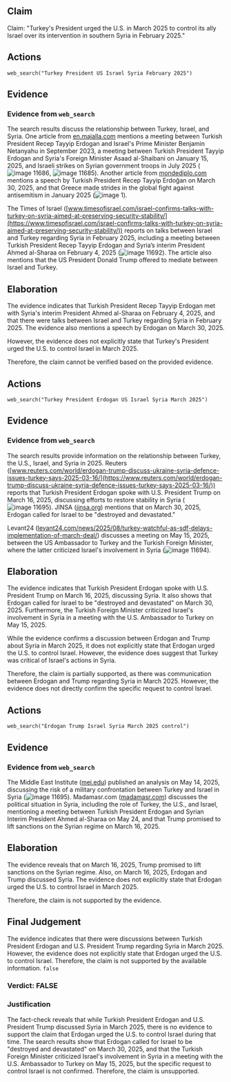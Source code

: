## Claim
Claim: "Turkey's President urged the U.S. in March 2025 to control its ally Israel over its intervention in southern Syria in February 2025."

## Actions
```
web_search("Turkey President US Israel Syria February 2025")
```

## Evidence
### Evidence from `web_search`
The search results discuss the relationship between Turkey, Israel, and Syria. One article from [en.majalla.com](https://en.majalla.com/node/326812/politics/israel-and-t%C3%BCrkiye-must-clarify-their-red-lines-syria) mentions a meeting between Turkish President Recep Tayyip Erdogan and Israel's Prime Minister Benjamin Netanyahu in September 2023, a meeting between Turkish President Tayyip Erdogan and Syria's Foreign Minister Asaad al-Shaibani on January 15, 2025, and Israeli strikes on Syrian government troops in July 2025 (![image 11686](media/2025-08-31_10-48-1756637288-250779.jpg), ![image 11685](media/2025-08-31_10-48-1756637286-795762.jpg)). Another article from [mondediplo.com](https://mondediplo.com/2025/05/02turkey) mentions a speech by Turkish President Recep Tayyip Erdoğan on March 30, 2025, and that Greece made strides in the global fight against antisemitism in January 2025 (![image 1](media/0.jpg)).

The Times of Israel ([www.timesofisrael.com/israel-confirms-talks-with-turkey-on-syria-aimed-at-preserving-security-stability/](https://www.timesofisrael.com/israel-confirms-talks-with-turkey-on-syria-aimed-at-preserving-security-stability/)) reports on talks between Israel and Turkey regarding Syria in February 2025, including a meeting between Turkish President Recep Tayyip Erdogan and Syria’s interim President Ahmed al-Sharaa on February 4, 2025 (![image 11692](media/2025-08-31_10-49-1756637373-724529.jpg)). The article also mentions that the US President Donald Trump offered to mediate between Israel and Turkey.


## Elaboration
The evidence indicates that Turkish President Recep Tayyip Erdogan met with Syria's interim President Ahmed al-Sharaa on February 4, 2025, and that there were talks between Israel and Turkey regarding Syria in February 2025. The evidence also mentions a speech by Erdogan on March 30, 2025.

However, the evidence does not explicitly state that Turkey's President urged the U.S. to control Israel in March 2025.

Therefore, the claim cannot be verified based on the provided evidence.


## Actions
```
web_search("Turkey President Erdogan US Israel Syria March 2025")
```

## Evidence
### Evidence from `web_search`
The search results provide information on the relationship between Turkey, the U.S., Israel, and Syria in 2025.  Reuters ([www.reuters.com/world/erdogan-trump-discuss-ukraine-syria-defence-issues-turkey-says-2025-03-16/](https://www.reuters.com/world/erdogan-trump-discuss-ukraine-syria-defence-issues-turkey-says-2025-03-16/)) reports that Turkish President Erdogan spoke with U.S. President Trump on March 16, 2025, discussing efforts to restore stability in Syria (![image 11695](media/2025-08-31_10-50-1756637416-710330.jpg)). JINSA ([jinsa.org](https://jinsa.org/wp-content/uploads/2025/04/Erdogan-Israels-Destruction-2025.pdf)) mentions that on March 30, 2025, Erdogan called for Israel to be "destroyed and devastated."

Levant24 ([levant24.com/news/2025/08/turkey-watchful-as-sdf-delays-implementation-of-march-deal/](https://levant24.com/news/2025/08/turkey-watchful-as-sdf-delays-implementation-of-march-deal/)) discusses a meeting on May 15, 2025, between the US Ambassador to Turkey and the Turkish Foreign Minister, where the latter criticized Israel's involvement in Syria (![image 11694](media/2025-08-31_10-50-1756637409-668024.jpg)).


## Elaboration
The evidence indicates that Turkish President Erdogan spoke with U.S. President Trump on March 16, 2025, discussing Syria. It also shows that Erdogan called for Israel to be "destroyed and devastated" on March 30, 2025. Furthermore, the Turkish Foreign Minister criticized Israel's involvement in Syria in a meeting with the U.S. Ambassador to Turkey on May 15, 2025.

While the evidence confirms a discussion between Erdogan and Trump about Syria in March 2025, it does not explicitly state that Erdogan urged the U.S. to control Israel. However, the evidence does suggest that Turkey was critical of Israel's actions in Syria.

Therefore, the claim is partially supported, as there was communication between Erdogan and Trump regarding Syria in March 2025. However, the evidence does not directly confirm the specific request to control Israel.


## Actions
```
web_search("Erdogan Trump Israel Syria March 2025 control")
```

## Evidence
### Evidence from `web_search`
The Middle East Institute ([mei.edu](https://www.mei.edu/publications/trump-should-build-momentum-syria-and-help-prevent-turkey-israel-clash)) published an analysis on May 14, 2025, discussing the risk of a military confrontation between Turkey and Israel in Syria (![image 11695](media/2025-08-31_10-50-1756637416-710330.jpg)). Madamasr.com ([madamasr.com](https://www.madamasr.com/en/2025/08/28/feature/politics/the-new-syria-under-israeli-american-construction/)) discusses the political situation in Syria, including the role of Turkey, the U.S., and Israel, mentioning a meeting between Turkish President Erdogan and Syrian Interim President Ahmed al-Sharaa on May 24, and that Trump promised to lift sanctions on the Syrian regime on March 16, 2025.


## Elaboration
The evidence reveals that on March 16, 2025, Trump promised to lift sanctions on the Syrian regime. Also, on March 16, 2025, Erdogan and Trump discussed Syria. The evidence does not explicitly state that Erdogan urged the U.S. to control Israel in March 2025.

Therefore, the claim is not supported by the evidence.


## Final Judgement
The evidence indicates that there were discussions between Turkish President Erdogan and U.S. President Trump regarding Syria in March 2025. However, the evidence does not explicitly state that Erdogan urged the U.S. to control Israel. Therefore, the claim is not supported by the available information. `false`

### Verdict: FALSE

### Justification
The fact-check reveals that while Turkish President Erdogan and U.S. President Trump discussed Syria in March 2025, there is no evidence to support the claim that Erdogan urged the U.S. to control Israel during that time. The search results show that Erdogan called for Israel to be "destroyed and devastated" on March 30, 2025, and that the Turkish Foreign Minister criticized Israel's involvement in Syria in a meeting with the U.S. Ambassador to Turkey on May 15, 2025, but the specific request to control Israel is not confirmed. Therefore, the claim is unsupported.
